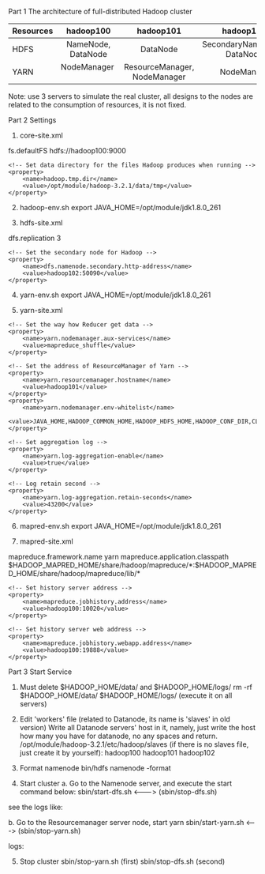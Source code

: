 Part 1 The architecture of full-distributed Hadoop cluster

| Resources     | hadoop100           |       hadoop101                   |      hadoop102                  |
| ------------- | :--------------:    |  :------------------------------: | :-----------------------------: |
|HDFS           |  NameNode, DataNode |        DataNode                   |    SecondaryNameNode, DataNode  |
|YARN           |  NodeManager        |      ResourceManager, NodeManager |      NodeManager                |

Note: use 3 servers to simulate the real cluster, all designs to the nodes are related to the consumption of resources, it is not fixed.

Part 2 Settings
1. core-site.xml
<!-- Put site-specific property overrides in this file. -->
<configuration>
    <!-- Set NameNode in HDFS -->
    <property>
        <name>fs.defaultFS</name>
        <value>hdfs://hadoop100:9000</value>
    </property>

    <!-- Set data directory for the files Hadoop produces when running -->
    <property>
        <name>hadoop.tmp.dir</name>
        <value>/opt/module/hadoop-3.2.1/data/tmp</value>
    </property>
</configuration>

2. hadoop-env.sh
export JAVA_HOME=/opt/module/jdk1.8.0_261

3. hdfs-site.xml
<!-- Put site-specific property overrides in this file. -->

<configuration>
    <!-- Set the number of replication in HDFS -->
    <property>
        <name>dfs.replication</name>
        <value>3</value>
    </property>

    <!-- Set the secondary node for Hadoop -->
    <property>
        <name>dfs.namenode.secondary.http-address</name>
        <value>hadoop102:50090</value>
    </property>
</configuration>

4. yarn-env.sh
export JAVA_HOME=/opt/module/jdk1.8.0_261

5. yarn-site.xml
<configuration>

<!-- Site specific YARN configuration properties -->
    <!-- Set the way how Reducer get data -->
    <property>
        <name>yarn.nodemanager.aux-services</name>
        <value>mapreduce_shuffle</value>
    </property>

    <!-- Set the address of ResourceManager of Yarn -->
    <property>
        <name>yarn.resourcemanager.hostname</name>
        <value>hadoop101</value>
    </property>
    <property>
        <name>yarn.nodemanager.env-whitelist</name>
        <value>JAVA_HOME,HADOOP_COMMON_HOME,HADOOP_HDFS_HOME,HADOOP_CONF_DIR,CLASSPATH_PREPEND_DISTCACHE,HADOOP_YARN_HOME,HADOOP_MAPRED_HOME</value>
    </property>

    <!-- Set aggregation log -->
    <property>
        <name>yarn.log-aggregation-enable</name>
        <value>true</value>
    </property>

    <!-- Log retain second -->
    <property>
        <name>yarn.log-aggregation.retain-seconds</name>
        <value>43200</value>
    </property>
</configuration>

6. mapred-env.sh
export JAVA_HOME=/opt/module/jdk1.8.0_261

7. mapred-site.xml
<!-- Put site-specific property overrides in this file. -->
<configuration>
    <!-- MR run on Yarn -->
    <property>
        <name>mapreduce.framework.name</name>
        <value>yarn</value>
    </property>
    <property>
        <name>mapreduce.application.classpath</name>
        <value>$HADOOP_MAPRED_HOME/share/hadoop/mapreduce/*:$HADOOP_MAPRED_HOME/share/hadoop/mapreduce/lib/*</value>
    </property>

    <!-- Set history server address -->
    <property>
        <name>mapreduce.jobhistory.address</name>
        <value>hadoop100:10020</value>
    </property>

    <!-- Set history server web address -->
    <property>
        <name>mapreduce.jobhistory.webapp.address</name>
        <value>hadoop100:19888</value>
    </property>
</configuration>


Part 3 Start Service
1. Must delete $HADOOP_HOME/data/ and $HADOOP_HOME/logs/ 
rm -rf $HADOOP_HOME/data/  $HADOOP_HOME/logs/  (execute it on all servers)

2. Edit 'workers' file (related to Datanode, its name is 'slaves' in old version)
Write all Datanode servers' host in it, namely, just write the host how many you have for datanode, no any spaces and return.
/opt/module/hadoop-3.2.1/etc/hadoop/slaves (if there is no slaves file, just create it by yourself): 
hadoop100
hadoop101
hadoop102

3. Format namenode
bin/hdfs namenode -format

4. Start cluster
a. Go to the Namenode server, and execute the start command below:
sbin/start-dfs.sh       <--->  (sbin/stop-dfs.sh)

see the logs like:


b. Go to the Resourcemanager server node, start yarn
sbin/start-yarn.sh       <--->  (sbin/stop-yarn.sh)

logs:


5. Stop cluster
sbin/stop-yarn.sh (first)
sbin/stop-dfs.sh   (second)

